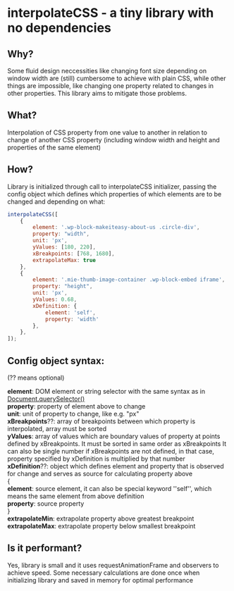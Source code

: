 # interpolateCSS - a tiny library with no dependencies

## Why?
Some fluid design neccessities like changing font size depending on window width are (still) cumbersome to achieve with plain CSS, while other things are impossible, like changing one property related to changes in other properties. This library aims to mitigate those problems.

## What?
Interpolation of CSS property from one value to another in relation to change of another CSS property (including window width and height and properties of the same element)

## How?
Library is initialized through call to interpolateCSS initializer, passing the config object which defines which properties of which elements are to be changed and depending on what:
```javascript
interpolateCSS([
	{
		element: '.wp-block-makeiteasy-about-us .circle-div',
		property: "width",
		unit: 'px',
		yValues: [180, 220],
		xBreakpoints: [768, 1680],
		extrapolateMax: true
	},
	{
		element: '.mie-thumb-image-container .wp-block-embed iframe',
		property: "height",
		unit: 'px',
		yValues: 0.68,
		xDefinition: {
			element: 'self',
			property: 'width'
		},
	},
]);
```

## Config object syntax:
(?? means optional)

**element**: DOM element or string selector with the same syntax as in [Document.querySelector()](https://developer.mozilla.org/en-US/docs/Web/API/Document/querySelector)  
**property**: property of element above to change  
**unit**: unit of property to change, like e.g. "px"  
**xBreakpoints**??: array of breakpoints between which property is interpolated, array must be sorted  
**yValues**: array of values which are boundary values of property at points defined by xBreakpoints. It must be sorted in same order as xBreakpoints It can also be single number if xBreakpoints are not defined, in that case, property specified by xDefinition is multiplied by that number  
**xDefinition**??: object which defines element and property that is observed for change and serves as source for calculating property above  
  {  
  **element**: source element, it can also be special keyword ''self'', which means the same element from above definition  
  **property**: source property   
  }  
**extrapolateMin**: extrapolate property above greatest breakpoint  
**extrapolateMax**: extrapolate property below smallest breakpoint  

## Is it performant?
Yes, library is small and it uses requestAnimationFrame and observers to achieve speed. Some necessary calculations are done once when initializing library and saved in memory for optimal performance
